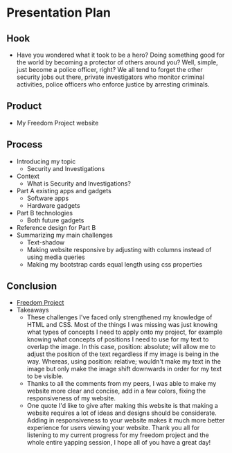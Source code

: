 # Presentation Plan

## Hook
* Have you wondered what it took to be a hero? Doing something good for the world by becoming a protector of others around you? Well, simple, just become a police officer, right? We all tend to forget the other security jobs out there, private investigators who monitor criminal activities, police officers who enforce justice by arresting criminals.

## Product
* My Freedom Project website

## Process
* Introducing my topic
  * Security and Investigations
* Context
  * What is Security and Investigations?
* Part A existing apps and gadgets
  * Software apps
  * Hardware gadgets
* Part B technologies
  * Both future gadgets
* Reference design for Part B
* Summarizing my main challenges
    * Text-shadow
    * Making website responsive by adjusting with columns instead of using media queries
    * Making my bootstrap cards equal length using css properties

## Conclusion
* [Freedom Project](https://ronnieh6918.github.io/sep10-freedom-project/)
* Takeaways
  * These challenges I've faced only strengthened my knowledge of HTML and CSS. Most of the things I was missing was just knowing what types of concepts I need to apply onto my project, for example knowing what concepts of positions I need to use for my text to overlap the image. In this case, position: absolute; will allow me to adjust the position of the text regardless if my image is being in the way. Whereas, using position: relative; wouldn't make my text in the image but only make the image shift downwards in order for my text to be visible.
  * Thanks to all the comments from my peers, I was able to make my website more clear and concise, add in a few colors, fixing the responsiveness of my website.
  * One quote I'd like to give after making this website is that making a website requires a lot of ideas and designs should be considerate. Adding in responsiveness to your website makes it much more better experience for users viewing your website. Thank you all for listening to my current progress for my freedom project and the whole entire yapping session, I hope all of you have a great day!

<!-- EXAMPLE

## Hook
* Verbal riddle of GGD

## Product
* GIF/Demo of example/non-example

## Process
* Flowchart of plan
  * MVP: noun -> door -> yes/no
  * Beyond MVP: noun -> word relation API -> noun API -> yes/no, with counterexample
* Code snippets of:
  * MVP
  * Both APIs
  * Challenge with API keys

## Conclusion
* [URL to project]
* Takeaways
  * Less = more: the heart of the riddle was one line of code; it obviously took more to make the entire thing work, but one complicated line of regular expressions was essentially the solution to the riddle
  * Expect the unexpected: it’s important to budget time for things you don’t account for; for example, I didn’t consider the fact that I would need another entire API to detect nouns
  * Determination is key: ironically enough, I had to make my API keys private. At first, it didn’t seem like it was possible, which meant I couldn’t publish my app. But after all of that hard work, I was determined to find a solution, and I found it in config variables.
* "Presentation can’t, but a speech can"


-->
